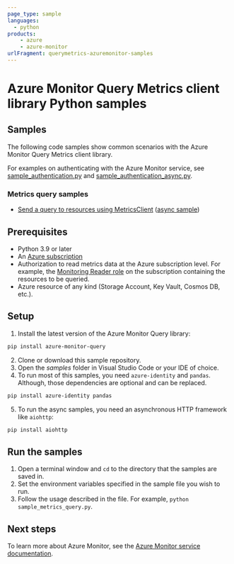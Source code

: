```yaml
---
page_type: sample
languages:
  - python
products:
    - azure
    - azure-monitor
urlFragment: querymetrics-azuremonitor-samples
---
```


# Azure Monitor Query Metrics client library Python samples

## Samples

The following code samples show common scenarios with the Azure Monitor Query Metrics client library.

For examples on authenticating with the Azure Monitor service, see [sample_authentication.py](https://github.com/Azure/azure-sdk-for-python/blob/main/sdk/monitor/azure-monitor-querymetrics/samples/sample_authentication.py) and [sample_authentication_async.py](https://github.com/Azure/azure-sdk-for-python/blob/main/sdk/monitor/azure-monitor-querymetrics/samples/sample_authentication_async.py).

### Metrics query samples

- [Send a query to resources using MetricsClient](https://github.com/Azure/azure-sdk-for-python/blob/main/sdk/monitor/azure-monitor-querymetrics/samples/sample_metrics_query.py) ([async sample](https://github.com/Azure/azure-sdk-for-python/blob/main/sdk/monitor/azure-monitor-querymetrics/samples/sample_metrics_query_async.py))

## Prerequisites

- Python 3.9 or later
- An [Azure subscription][azure_subscription]
- Authorization to read metrics data at the Azure subscription level. For example, the [Monitoring Reader role](https://learn.microsoft.com/azure/role-based-access-control/built-in-roles/monitor#monitoring-reader) on the subscription containing the resources to be queried.
- Azure resource of any kind (Storage Account, Key Vault, Cosmos DB, etc.).

## Setup

1. Install the latest version of the Azure Monitor Query library:

  ```bash
  pip install azure-monitor-query
  ```

2. Clone or download this sample repository.
3. Open the *samples* folder in Visual Studio Code or your IDE of choice.
4. To run most of this samples, you need `azure-identity` and `pandas`. Although, those dependencies are optional and can be replaced.

  ```bash
  pip install azure-identity pandas
  ```

5. To run the async samples, you need an asynchronous HTTP framework like `aiohttp`:

  ```bash
  pip install aiohttp
  ```

## Run the samples

1. Open a terminal window and `cd` to the directory that the samples are saved in.
2. Set the environment variables specified in the sample file you wish to run.
3. Follow the usage described in the file. For example, `python sample_metrics_query.py`.

## Next steps

To learn more about Azure Monitor, see the [Azure Monitor service documentation](https://learn.microsoft.com/azure/azure-monitor/).

<!-- LINKS -->

[azure_subscription]: https://azure.microsoft.com/free/python/
